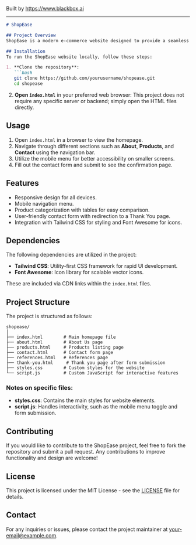 
Built by https://www.blackbox.ai

---

```markdown
# ShopEase

## Project Overview
ShopEase is a modern e-commerce website designed to provide a seamless online shopping experience. With an intuitive design and easy navigation, users can easily browse products, learn about the company, and get in touch through a user-friendly contact form. The site features various categories, including Electronics, Home & Kitchen, Fashion, and Beauty, with detailed product listings.

## Installation
To run the ShopEase website locally, follow these steps:

1. **Clone the repository**:
   ```bash
   git clone https://github.com/yourusername/shopease.git
   cd shopease
   ```

2. **Open `index.html`** in your preferred web browser:
   This project does not require any specific server or backend; simply open the HTML files directly.

## Usage
1. Open `index.html` in a browser to view the homepage.
2. Navigate through different sections such as **About**, **Products**, and **Contact** using the navigation bar.
3. Utilize the mobile menu for better accessibility on smaller screens.
4. Fill out the contact form and submit to see the confirmation page.

## Features
- Responsive design for all devices.
- Mobile navigation menu.
- Product categorization with tables for easy comparison.
- User-friendly contact form with redirection to a Thank You page.
- Integration with Tailwind CSS for styling and Font Awesome for icons.

## Dependencies
The following dependencies are utilized in the project:
- **Tailwind CSS**: Utility-first CSS framework for rapid UI development.
- **Font Awesome**: Icon library for scalable vector icons.

These are included via CDN links within the `index.html` files.

## Project Structure
The project is structured as follows:

```
shopease/
│
├── index.html        # Main homepage file
├── about.html        # About Us page
├── products.html     # Products listing page
├── contact.html      # Contact form page
├── references.html   # References page
├── thank-you.html     # Thank you page after form submission
├── styles.css        # Custom styles for the website
└── script.js         # Custom JavaScript for interactive features
```

### Notes on specific files:
- **styles.css**: Contains the main styles for website elements.
- **script.js**: Handles interactivity, such as the mobile menu toggle and form submission.
  
## Contributing
If you would like to contribute to the ShopEase project, feel free to fork the repository and submit a pull request. Any contributions to improve functionality and design are welcome!

## License
This project is licensed under the MIT License - see the [LICENSE](LICENSE) file for details.

## Contact
For any inquiries or issues, please contact the project maintainer at your-email@example.com.
```